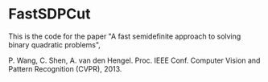 # FastSDPCut
This is the code for the paper "A fast semidefinite approach to solving binary quadratic problems",

P. Wang, C. Shen, A. van den Hengel. Proc. IEEE Conf. Computer Vision and Pattern Recognition (CVPR), 2013.
